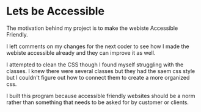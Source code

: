 # Lets be Accessible

The motivation behind my project is to make the webiste Accessible Friendly.

I left comments on my changes for the next coder to see how I made the webiste accessible already and they can improve it as well.

I attempted to clean the CSS though I found myself struggling with the classes. I knew there were several classes but they had the 
saem css style but I couldn't figure out how to connect them to create a more organized css.

I built this program because accessible friendly websites should be a norm rather than something that needs to be asked for by 
customer or clients.